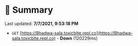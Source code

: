 # 📖 Summary
Last updated: **7/7/2021, 9:53:18 PM**

- `GET` [https://Bhadwa-sala.toxicblte.repl.co](https://Bhadwa-sala.toxicblte.repl.co) - **Down** (120229ms)
